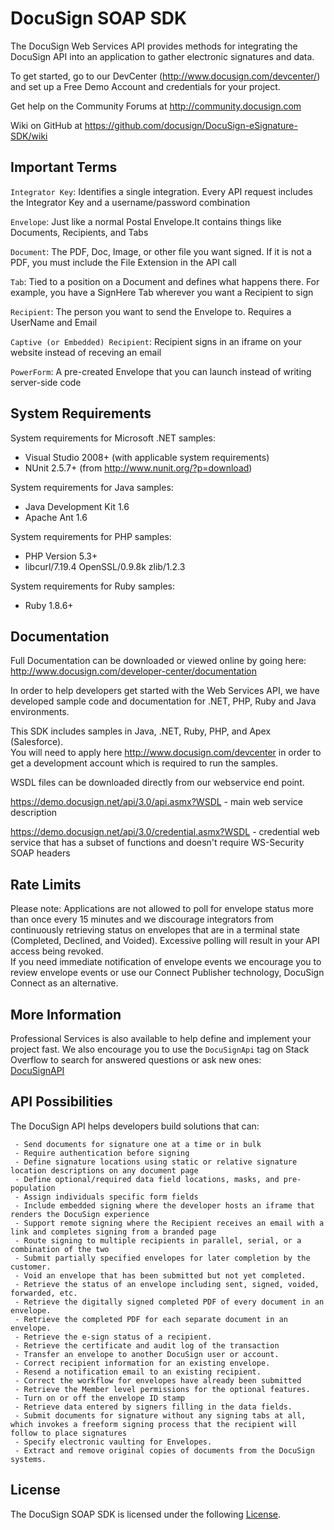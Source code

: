 DocuSign SOAP SDK 
===========================================================================

The DocuSign Web Services API provides methods for integrating the DocuSign 
API into an application to gather electronic signatures and data. 

To get started, go to our DevCenter (http://www.docusign.com/devcenter/)
and set up a Free Demo Account and credentials for your project.

Get help on the Community Forums at http://community.docusign.com

Wiki on GitHub at https://github.com/docusign/DocuSign-eSignature-SDK/wiki



Important Terms
----------

`Integrator Key`: Identifies a single integration. Every API 
request includes the Integrator Key and a 
username/password combination

`Envelope`: Just like a normal Postal Envelope.It contains 
things like Documents, Recipients, and Tabs

`Document`: The PDF, Doc, Image, or other file you want 
signed. If it is not a PDF, you must include the File 
Extension in the API call

`Tab`: Tied to a position on a Document and defines what 
happens there. For example, you have a SignHere Tab 
wherever you want a Recipient to sign

`Recipient`: The person you want to send the Envelope 
to. Requires a UserName and Email

`Captive (or Embedded) Recipient`: Recipient signs in an iframe on your 
website instead of receving an email 

`PowerForm`: A pre-created Envelope that you can launch
instead of writing server-side code


System Requirements
----------

System requirements for Microsoft .NET samples:
- Visual Studio 2008+ (with applicable system requirements)
- NUnit 2.5.7+ (from http://www.nunit.org/?p=download)
 
System requirements for Java samples:
- Java Development Kit 1.6
- Apache Ant 1.6

System requirements for PHP samples:
- PHP Version 5.3+
-  libcurl/7.19.4 OpenSSL/0.9.8k zlib/1.2.3 

System requirements for Ruby samples:
- Ruby 1.8.6+


Documentation
----------

Full Documentation can be downloaded or viewed online by going here:
http://www.docusign.com/developer-center/documentation

In order to help developers get started with the Web Services API, we have
developed sample code and documentation for .NET, PHP, Ruby and Java
environments.  

This SDK includes samples in Java, .NET, Ruby, PHP, and Apex (Salesforce).  
You will need to apply here http://www.docusign.com/devcenter in order to get 
a development account which is required to run the samples.
 
WSDL files can be downloaded directly from our webservice end point.

https://demo.docusign.net/api/3.0/api.asmx?WSDL - 
main web service description 

https://demo.docusign.net/api/3.0/credential.asmx?WSDL -
credential web service that has a subset of functions and doesn't require
WS-Security SOAP headers


Rate Limits
----------

Please note: Applications are not allowed to poll for envelope status more
than once every 15 minutes and we discourage integrators from continuously
retrieving status on envelopes that are in a terminal state (Completed, 
Declined, and Voided).  Excessive polling will result in your API access 
being revoked.  
If you need immediate notification of envelope events we encourage you to 
review envelope events or use our Connect Publisher technology, DocuSign 
Connect as an alternative.


More Information
----------

Professional Services is also available to help define and implement your
project fast.  We also encourage you to use the `DocuSignApi` tag on Stack
Overflow to search for answered questions or ask new ones:  
[DocuSignAPI](http://stackoverflow.com/questions/tagged/docusignapi)


API Possibilities
----------

The DocuSign API helps developers build solutions that can: 

     - Send documents for signature one at a time or in bulk
     - Require authentication before signing
     - Define signature locations using static or relative signature location descriptions on any document page
     - Define optional/required data field locations, masks, and pre-population
     - Assign individuals specific form fields
     - Include embedded signing where the developer hosts an iframe that renders the DocuSign experience
     - Support remote signing where the Recipient receives an email with a link and completes signing from a branded page
     - Route signing to multiple recipients in parallel, serial, or a combination of the two
     - Submit partially specified envelopes for later completion by the customer.
     - Void an envelope that has been submitted but not yet completed.
     - Retrieve the status of an envelope including sent, signed, voided, forwarded, etc.
     - Retrieve the digitally signed completed PDF of every document in an envelope.
     - Retrieve the completed PDF for each separate document in an envelope.
     - Retrieve the e-sign status of a recipient.
     - Retrieve the certificate and audit log of the transaction
     - Transfer an envelope to another DocuSign user or account.
     - Correct recipient information for an existing envelope.
     - Resend a notification email to an existing recipient.
     - Correct the workflow for envelopes have already been submitted
     - Retrieve the Member level permissions for the optional features.
     - Turn on or off the envelope ID stamp
     - Retrieve data entered by signers filling in the data fields. 
     - Submit documents for signature without any signing tabs at all, which invokes a freeform signing process that the recipient will follow to place signatures
     - Specify electronic vaulting for Envelopes.
     - Extract and remove original copies of documents from the DocuSign systems.


License
----------

The DocuSign SOAP SDK is licensed under the following [License](LICENSE).

